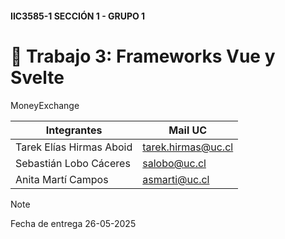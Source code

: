 #### IIC3585-1 SECCIÓN 1 - GRUPO 1
# 🤖 Trabajo 3: Frameworks Vue y Svelte

MoneyExchange

| Integrantes | Mail UC |
|-|-|
| Tarek Elías Hirmas Aboid | tarek.hirmas@uc.cl |
| Sebastián Lobo Cáceres | salobo@uc.cl|
| Anita Martí Campos | asmarti@uc.cl |

> [!NOTE]
> Fecha de entrega 26-05-2025
